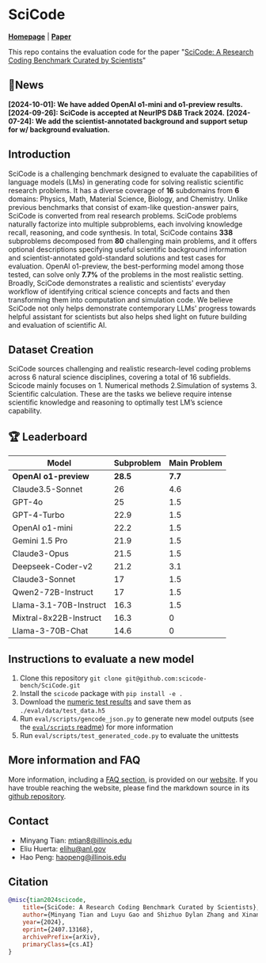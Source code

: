# SciCode 

[**Homepage**](https://scicode-bench.github.io/) | [**Paper**](https://arxiv.org/abs/2407.13168)


This repo contains the evaluation code for the paper "[SciCode: A Research Coding Benchmark Curated by Scientists](https://arxiv.org/abs/2407.13168)"

## 🔔News
**[2024-10-01]: We have added OpenAI o1-mini and o1-preview results.**
**[2024-09-26]: SciCode is accepted at NeurIPS D&B Track 2024.**
**[2024-07-24]: We add the scientist-annotated background and support setup for w/ background evaluation.**

## Introduction
SciCode is a challenging benchmark designed to evaluate the capabilities of language models (LMs) in generating code for solving realistic scientific research problems. It has a diverse coverage of **16** subdomains from **6** domains: Physics, Math, Material Science, Biology, and Chemistry. Unlike previous benchmarks that consist of exam-like question-answer pairs, SciCode is converted from real research problems. SciCode problems naturally factorize into multiple subproblems, each involving knowledge recall, reasoning, and code synthesis. In total, SciCode contains **338** subproblems decomposed from **80** challenging main problems, and it offers optional descriptions specifying useful scientific background information and scientist-annotated gold-standard solutions and test cases for evaluation. OpenAI o1-preview, the best-performing model among those tested, can solve only **7.7%** of the problems in the most realistic setting. Broadly, SciCode demonstrates a realistic and scientists' everyday workflow of identifying critical science concepts and facts and then transforming them into computation and simulation code. We believe SciCode not only helps demonstrate contemporary LLMs' progress towards helpful assistant for scientists but also helps shed light on future building and evaluation of scientific AI.



## Dataset Creation
SciCode sources challenging and realistic research-level coding problems across 6 natural science disciplines, covering a total of 16 subfields. Scicode mainly focuses on 1. Numerical methods 2.Simulation of systems 3. Scientific calculation. These are the tasks we believe require intense scientific knowledge and reasoning to optimally test LM’s science capability.

## 🏆 Leaderboard

| Model                     | Subproblem | Main Problem |
|---------------------------|------------|--------------|
| **OpenAI o1-preview**         | **28.5**       | **7.7**          |
| Claude3.5-Sonnet          | 26         | 4.6          |
| GPT-4o                    | 25         | 1.5          |
| GPT-4-Turbo               | 22.9       | 1.5          |
| OpenAI o1-mini            | 22.2       | 1.5          |
| Gemini 1.5 Pro            | 21.9       | 1.5          |
| Claude3-Opus              | 21.5       | 1.5          |
| Deepseek-Coder-v2         | 21.2       | 3.1          |
| Claude3-Sonnet            | 17         | 1.5          |
| Qwen2-72B-Instruct        | 17         | 1.5          |
| Llama-3.1-70B-Instruct    | 16.3       | 1.5          |
| Mixtral-8x22B-Instruct    | 16.3       | 0            |
| Llama-3-70B-Chat          | 14.6       | 0            |

## Instructions to evaluate a new model

1. Clone this repository `git clone git@github.com:scicode-bench/SciCode.git`
2. Install the `scicode` package with `pip install -e .`
3. Download the [numeric test results](https://drive.google.com/drive/folders/1W5GZW6_bdiDAiipuFMqdUhvUaHIj6-pR?usp=drive_link) and save them as `./eval/data/test_data.h5`
4. Run `eval/scripts/gencode_json.py` to generate new model outputs (see the [`eval/scripts` readme](eval/scripts/)) for more information
5. Run `eval/scripts/test_generated_code.py` to evaluate the unittests

## More information and FAQ

More information, including a [FAQ section](https://scicode-bench.github.io/faq/), is provided on our [website](https://scicode-bench.github.io/).
If you have trouble reaching the website, please find the markdown source in its [github repository](https://github.com/scicode-bench/scicode-bench.github.io/tree/main/docs).

## Contact
- Minyang Tian: mtian8@illinois.edu
- Eliu Huerta: elihu@anl.gov
- Hao Peng: haopeng@illinois.edu

## Citation
```bibtex
@misc{tian2024scicode,
    title={SciCode: A Research Coding Benchmark Curated by Scientists},
    author={Minyang Tian and Luyu Gao and Shizhuo Dylan Zhang and Xinan Chen and Cunwei Fan and Xuefei Guo and Roland Haas and Pan Ji and Kittithat Krongchon and Yao Li and Shengyan Liu and Di Luo and Yutao Ma and Hao Tong and Kha Trinh and Chenyu Tian and Zihan Wang and Bohao Wu and Yanyu Xiong and Shengzhu Yin and Minhui Zhu and Kilian Lieret and Yanxin Lu and Genglin Liu and Yufeng Du and Tianhua Tao and Ofir Press and Jamie Callan and Eliu Huerta and Hao Peng},
    year={2024},
    eprint={2407.13168},
    archivePrefix={arXiv},
    primaryClass={cs.AI}
}
```
